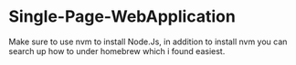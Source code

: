 # Single-Page-WebApplication

Make sure to use nvm to install Node.Js, in addition to install nvm you can search up how to under homebrew which i found easiest. 
